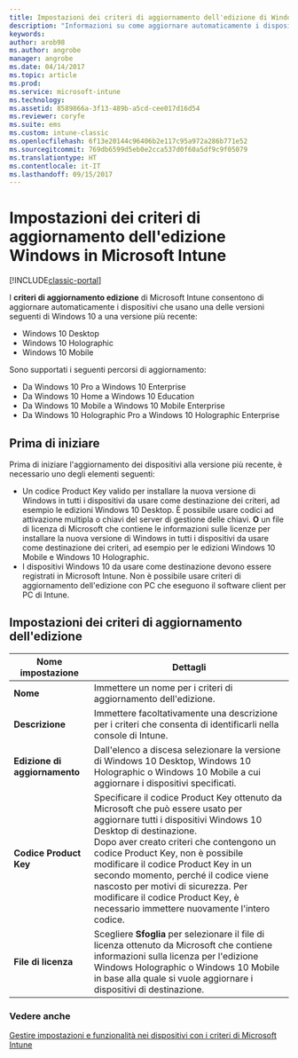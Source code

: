 ```yaml
---
title: Impostazioni dei criteri di aggiornamento dell'edizione di Windows
description: "Informazioni su come aggiornare automaticamente i dispositivi Windows 10 a una versione più recente con Intune."
keywords: 
author: arob98
ms.author: angrobe
manager: angrobe
ms.date: 04/14/2017
ms.topic: article
ms.prod: 
ms.service: microsoft-intune
ms.technology: 
ms.assetid: 8589866a-3f13-489b-a5cd-cee017d16d54
ms.reviewer: coryfe
ms.suite: ems
ms.custom: intune-classic
ms.openlocfilehash: 6f13e20144c96406b2e117c95a972a286b771e52
ms.sourcegitcommit: 769db6599d5eb0e2cca537d0f60a5df9c9f05079
ms.translationtype: HT
ms.contentlocale: it-IT
ms.lasthandoff: 09/15/2017
---
```

# <a name="windows-edition-upgrade-policy-settings-in-microsoft-intune"></a>Impostazioni dei criteri di aggiornamento dell'edizione Windows in Microsoft Intune

[!INCLUDE[classic-portal](../includes/classic-portal.md)]

I **criteri di aggiornamento edizione** di Microsoft Intune consentono di aggiornare automaticamente i dispositivi che usano una delle versioni seguenti di Windows 10 a una versione più recente:
* Windows 10 Desktop
* Windows 10 Holographic
* Windows 10 Mobile

Sono supportati i seguenti percorsi di aggiornamento:
- Da Windows 10 Pro a Windows 10 Enterprise
- Da Windows 10 Home a Windows 10 Education
- Da Windows 10 Mobile a Windows 10 Mobile Enterprise
- Da Windows 10 Holographic Pro a Windows 10 Holographic Enterprise

## <a name="before-you-start"></a>Prima di iniziare
Prima di iniziare l'aggiornamento dei dispositivi alla versione più recente, è necessario uno degli elementi seguenti:
* Un codice Product Key valido per installare la nuova versione di Windows in tutti i dispositivi da usare come destinazione dei criteri, ad esempio le edizioni Windows 10 Desktop. È possibile usare codici ad attivazione multipla o chiavi del server di gestione delle chiavi.
**O** un file di licenza di Microsoft che contiene le informazioni sulle licenze per installare la nuova versione di Windows in tutti i dispositivi da usare come destinazione dei criteri, ad esempio per le edizioni Windows 10 Mobile e Windows 10 Holographic.
* I dispositivi Windows 10 da usare come destinazione devono essere registrati in Microsoft Intune. Non è possibile usare criteri di aggiornamento dell'edizione con PC che eseguono il software client per PC di Intune.

## <a name="edition-upgrade-policy-settings"></a>Impostazioni dei criteri di aggiornamento dell'edizione

|Nome impostazione|Dettagli|
|-|-|
|**Nome**|Immettere un nome per i criteri di aggiornamento dell'edizione.|
|**Descrizione**|Immettere facoltativamente una descrizione per i criteri che consenta di identificarli nella console di Intune.
|**Edizione di aggiornamento**|Dall'elenco a discesa selezionare la versione di Windows 10 Desktop, Windows 10 Holographic o Windows 10 Mobile a cui aggiornare i dispositivi specificati.
|**Codice Product Key**|Specificare il codice Product Key ottenuto da Microsoft che può essere usato per aggiornare tutti i dispositivi Windows 10 Desktop di destinazione.<br>Dopo aver creato criteri che contengono un codice Product Key, non è possibile modificare il codice Product Key in un secondo momento, perché il codice viene nascosto per motivi di sicurezza. Per modificare il codice Product Key, è necessario immettere nuovamente l'intero codice.
|**File di licenza**|Scegliere **Sfoglia** per selezionare il file di licenza ottenuto da Microsoft che contiene informazioni sulla licenza per l'edizione Windows Holographic o Windows 10 Mobile in base alla quale si vuole aggiornare i dispositivi di destinazione.

### <a name="see-also"></a>Vedere anche
[Gestire impostazioni e funzionalità nei dispositivi con i criteri di Microsoft Intune](manage-settings-and-features-on-your-devices-with-microsoft-intune-policies.md)
